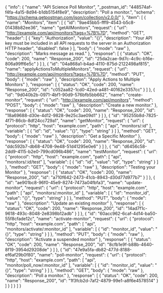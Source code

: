 {
  "info": {
    "name": "API Science Poll Monitor",
    "_postman_id": "448574af-f4fa-4a15-8d94-b1db5154f8e9",
    "description": "Poll a monitor.",
    "schema": "https://schema.getpostman.com/json/collection/v2.0.0/"
  },
  "item": [
    {
      "name": "Monitors",
      "item": [
        {
          "id": "9ae45bb5-fff9-4543-b5c8-01438b82ee36",
          "name": "getAllMonitors",
          "request": {
            "url": "http://example.com/api/monitors?tags=%7B%7D",
            "method": "GET",
            "header": [
              {
                "key": "Authorization",
                "value": "{}",
                "description": "Your API key must be included in all API requests to the server in an Authorization HTTP header",
                "disabled": false
              }
            ],
            "body": {
              "mode": "raw"
            },
            "description": "Marks message as read."
          },
          "response": [
            {
              "status": "OK",
              "code": 200,
              "name": "Response_200",
              "id": "25da2cae-9d7c-4c9c-b16e-806a99ff6e5c"
            }
          ]
        },
        {
          "id": "04a868a1-b4ad-4110-875d-2122498af815",
          "name": "applyActionsToMultipleMonitors",
          "request": {
            "url": "http://example.com/api/monitors?tags=%7B%7D",
            "method": "PUT",
            "body": {
              "mode": "raw"
            },
            "description": "Apply Actions to Multiple Monitors"
          },
          "response": [
            {
              "status": "OK",
              "code": 200,
              "name": "Response_200",
              "id": "c052aa82-1cd0-42ed-a481-40162e3357cc"
            }
          ]
        },
        {
          "id": "9d040b2b-0971-4bf1-90d9-576bfb5bb662",
          "name": "create-monitor",
          "request": {
            "url": "http://example.com/api/monitors",
            "method": "POST",
            "body": {
              "mode": "raw"
            },
            "description": "Create a new monitor."
          },
          "response": [
            {
              "status": "OK",
              "code": 200,
              "name": "Response_200",
              "id": "18a69688-d30e-4d12-9828-9e25c3ae09d1"
            }
          ]
        },
        {
          "id": "95255b8d-7825-4f71-86cb-8df24cc729a1",
          "name": "getMonitor",
          "request": {
            "url": {
              "protocol": "http",
              "host": "example.com",
              "path": [
                "api",
                "monitors/:id"
              ],
              "variable": [
                {
                  "id": "id",
                  "value": "{}",
                  "type": "string"
                }
              ]
            },
            "method": "GET",
            "body": {
              "mode": "raw"
            },
            "description": "Get a Specific Monitor"
          },
          "response": [
            {
              "status": "OK",
              "code": 200,
              "name": "Response_200",
              "id": "ddc592b7-db68-4708-9e48-51d41295e0e6"
            }
          ]
        },
        {
          "id": "d6456c58-2dd9-4115-b2e0-799cd096b486",
          "name": "testMonitor",
          "request": {
            "url": {
              "protocol": "http",
              "host": "example.com",
              "path": [
                "api",
                "monitors/:id/test"
              ],
              "variable": [
                {
                  "id": "id",
                  "value": "id",
                  "type": "string"
                }
              ]
            },
            "method": "GET",
            "body": {
              "mode": "raw"
            },
            "description": "Testing your Monitor"
          },
          "response": [
            {
              "status": "OK",
              "code": 200,
              "name": "Response_200",
              "id": "a710f642-2473-41cb-8943-d30d77d977b7"
            }
          ]
        },
        {
          "id": "ae901bc8-96f0-45e9-8274-7473a04fbfa3",
          "name": "update-monitor",
          "request": {
            "url": {
              "protocol": "http",
              "host": "example.com",
              "path": [
                "api",
                "monitors/:monitor_id"
              ],
              "variable": [
                {
                  "id": "monitor_id",
                  "value": "{}",
                  "type": "string"
                }
              ]
            },
            "method": "PUT",
            "body": {
              "mode": "raw"
            },
            "description": "Update an existing monitor"
          },
          "response": [
            {
              "status": "OK",
              "code": 200,
              "name": "Response_200",
              "id": "14ad7f1c-9618-493c-8048-2e8398b12adb"
            }
          ]
        },
        {
          "id": "60acc962-6caf-4d14-ba50-55f8cfade12c",
          "name": "activate-monitor",
          "request": {
            "url": {
              "protocol": "http",
              "host": "example.com",
              "path": [
                "api",
                "monitors/activate/:monitor_id"
              ],
              "variable": [
                {
                  "id": "monitor_id",
                  "value": "{}",
                  "type": "string"
                }
              ]
            },
            "method": "PUT",
            "body": {
              "mode": "raw"
            },
            "description": "Activate a suspended monitor"
          },
          "response": [
            {
              "status": "OK",
              "code": 200,
              "name": "Response_200",
              "id": "8cfb1e9f-b88b-4640-8f19-3954d29208de"
            }
          ]
        },
        {
          "id": "47e9a5fa-db82-477d-8188-ef6af29b0f80",
          "name": "poll-monitor",
          "request": {
            "url": {
              "protocol": "http",
              "host": "example.com",
              "path": [
                "api",
                "monitor/poll_now/:monitor_id"
              ],
              "variable": [
                {
                  "id": "monitor_id",
                  "value": "{}",
                  "type": "string"
                }
              ]
            },
            "method": "GET",
            "body": {
              "mode": "raw"
            },
            "description": "Poll a monitor."
          },
          "response": [
            {
              "status": "OK",
              "code": 200,
              "name": "Response_200",
              "id": "1f3fcb2d-7af2-4879-99e1-a8f6e4578514"
            }
          ]
        }
      ]
    }
  ]
}